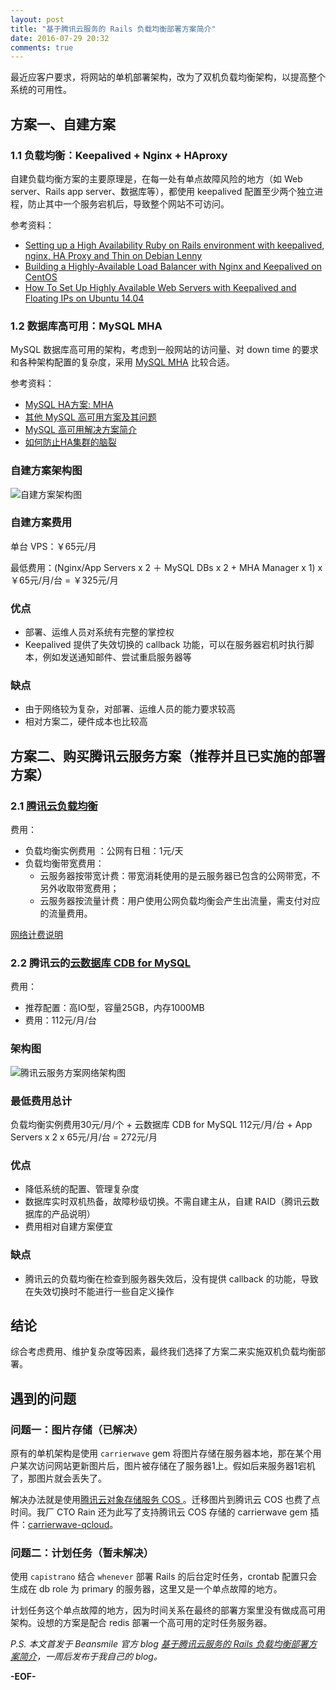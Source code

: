 ```yaml
---
layout: post
title: "基于腾讯云服务的 Rails 负载均衡部署方案简介"
date: 2016-07-29 20:32
comments: true
---
```


最近应客户要求，将网站的单机部署架构，改为了双机负载均衡架构，以提高整个系统的可用性。

## 方案一、自建方案

### 1.1 负载均衡：Keepalived + Nginx + HAproxy

自建负载均衡方案的主要原理是，在每一处有单点故障风险的地方（如 Web server、Rails app server、数据库等），都使用 keepalived 配置至少两个独立进程，防止其中一个服务宕机后，导致整个网站不可访问。

参考资料：

* [Setting up a High Availability Ruby on Rails environment with keepalived, nginx, HA Proxy and Thin on Debian Lenny](https://sleekd.com/general/keepalived_nginx_haproxy_thin_ruby_on_rails/)
* [Building a Highly-Available Load Balancer with Nginx and Keepalived on CentOS
](http://www.tokiwinter.com/building-a-highly-available-load-balancer-with-nginx-and-keepalived-on-centos/)
* [How To Set Up Highly Available Web Servers with Keepalived and Floating IPs on Ubuntu 14.04](https://www.digitalocean.com/community/tutorials/how-to-set-up-highly-available-web-servers-with-keepalived-and-floating-ips-on-ubuntu-14-04)

### 1.2 数据库高可用：MySQL MHA

MySQL 数据库高可用的架构，考虑到一般网站的访问量、对 down time 的要求和各种架构配置的复杂度，采用 [MySQL MHA](https://code.google.com/p/mysql-master-ha/) 比较合适。

参考资料：

* [MySQL HA方案: MHA](http://blog.csdn.net/largetalk/article/details/10006899)
* [其他 MySQL 高可用方案及其问题](https://code.google.com/p/mysql-master-ha/wiki/Other_HA_Solutions)
* [MySQL 高可用解决方案简介](http://zhaqiang.github.io/mysql/high%20availability/2014/01/13/high-availability-solutions-for-mysql/)
* [如何防止HA集群的脑裂](http://blog.chinaunix.net/uid-20726500-id-5473292.html)

### 自建方案架构图

![自建方案架构图](/images/self-build-network-design-chart.jpg)

### 自建方案费用

单台 VPS：￥65元/月

最低费用：(Nginx/App Servers x 2 ＋ MySQL DBs x 2 + MHA Manager x 1) x ￥65元/月/台 = ￥325元/月

### 优点

* 部署、运维人员对系统有完整的掌控权
* Keepalived 提供了失效切换的 callback 功能，可以在服务器宕机时执行脚本，例如发送通知邮件、尝试重启服务器等

### 缺点

* 由于网络较为复杂，对部署、运维人员的能力要求较高
* 相对方案二，硬件成本也比较高

## 方案二、购买腾讯云服务方案（推荐并且已实施的部署方案）

### 2.1 [腾讯云负载均衡](https://www.qcloud.com/doc/product/214/%E6%A6%82%E8%BF%B0)

费用：

* 负载均衡实例费用 ：公网有日租：1元/天
* 负载均衡带宽费用：
  * 云服务器按带宽计费：带宽消耗使用的是云服务器已包含的公网带宽，不另外收取带宽费用；
  * 云服务器按流量计费：用户使用公网负载均衡会产生出流量，需支付对应的流量费用。

[网络计费说明](https://www.qcloud.com/doc/product/213/%E8%B4%AD%E4%B9%B0%E7%BD%91%E7%BB%9C%E5%B8%A6%E5%AE%BD)


### 2.2 腾讯云的[云数据库 CDB for MySQL](https://www.qcloud.com/product/cdb.html)

费用：

* 推荐配置：高IO型，容量25GB，内存1000MB
* 费用：112元/月/台

### 架构图

![腾讯云服务方案网络架构图](/images/qcloud-service-network-design-chart.jpg)

### 最低费用总计

负载均衡实例费用30元/月/个 + 云数据库 CDB for MySQL 112元/月/台 + App Servers x 2 x 65元/月/台 = 272元/月

### 优点

* 降低系统的配置、管理复杂度
* 数据库实时双机热备，故障秒级切换。不需自建主从，自建 RAID（腾讯云数据库的产品说明）
* 费用相对自建方案便宜

### 缺点

* 腾讯云的负载均衡在检查到服务器失效后，没有提供 callback 的功能，导致在失效切换时不能进行一些自定义操作

## 结论

综合考虑费用、维护复杂度等因素，最终我们选择了方案二来实施双机负载均衡部署。

## 遇到的问题

### 问题一：图片存储（已解决）

原有的单机架构是使用 `carrierwave` gem 将图片存储在服务器本地，那在某个用户某次访问网站更新图片后，图片被存储在了服务器1上。假如后来服务器1宕机了，那图片就会丢失了。

解决办法就是使用[腾讯云对象存储服务 COS ](https://www.qcloud.com/product/cos.html)。迁移图片到腾讯云 COS 也费了点时间。我厂 CTO Rain 还为此写了支持腾讯云 COS 存储的 carrierwave gem 插件：[carrierwave-qcloud](https://github.com/rainchen/carrierwave-qcloud)。

### 问题二：计划任务（暂未解决）

使用 `capistrano` 结合 `whenever` 部署 Rails 的后台定时任务，crontab 配置只会生成在 db role 为 primary 的服务器，这里又是一个单点故障的地方。

计划任务这个单点故障的地方，因为时间关系在最终的部署方案里没有做成高可用架构。设想的方案是配合 redis 部署一个高可用的定时任务服务器。

*P.S. 本文首发于 Beansmile 官方 blog [基于腾讯云服务的 Rails 负载均衡部署方案简介](http://www.beansmile.com/blog/posts/rails-loadbalance-deployment)，一周后发布于我自己的 blog。*

**-EOF-**
